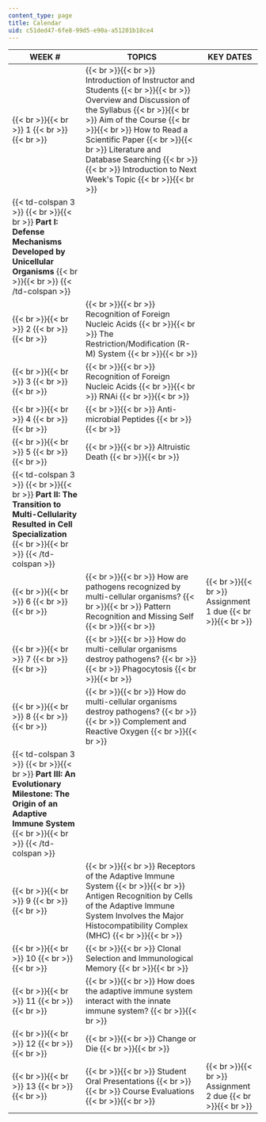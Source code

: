 ```yaml
---
content_type: page
title: Calendar
uid: c51ded47-6fe8-99d5-e90a-a51201b18ce4
---
```


| WEEK # | TOPICS | KEY DATES |
| --- | --- | --- |
|  {{< br >}}{{< br >}} 1 {{< br >}}{{< br >}}  |  {{< br >}}{{< br >}} Introduction of Instructor and Students {{< br >}}{{< br >}} Overview and Discussion of the Syllabus {{< br >}}{{< br >}} Aim of the Course {{< br >}}{{< br >}} How to Read a Scientific Paper {{< br >}}{{< br >}} Literature and Database Searching {{< br >}}{{< br >}} Introduction to Next Week's Topic {{< br >}}{{< br >}}  | &nbsp; |
| {{< td-colspan 3 >}} {{< br >}}{{< br >}} **Part I: Defense Mechanisms Developed by Unicellular Organisms** {{< br >}}{{< br >}} {{< /td-colspan >}} |||
|  {{< br >}}{{< br >}} 2 {{< br >}}{{< br >}}  |  {{< br >}}{{< br >}} Recognition of Foreign Nucleic Acids {{< br >}}{{< br >}} The Restriction/Modification (R-M) System {{< br >}}{{< br >}}  | &nbsp; |
|  {{< br >}}{{< br >}} 3 {{< br >}}{{< br >}}  |  {{< br >}}{{< br >}} Recognition of Foreign Nucleic Acids {{< br >}}{{< br >}} RNAi {{< br >}}{{< br >}}  | &nbsp; |
|  {{< br >}}{{< br >}} 4 {{< br >}}{{< br >}}  |  {{< br >}}{{< br >}} Anti-microbial Peptides {{< br >}}{{< br >}}  | &nbsp; |
|  {{< br >}}{{< br >}} 5 {{< br >}}{{< br >}}  |  {{< br >}}{{< br >}} Altruistic Death {{< br >}}{{< br >}}  | &nbsp; |
| {{< td-colspan 3 >}} {{< br >}}{{< br >}} **Part II: The Transition to Multi-Cellularity Resulted in Cell Specialization** {{< br >}}{{< br >}} {{< /td-colspan >}} |||
|  {{< br >}}{{< br >}} 6 {{< br >}}{{< br >}}  |  {{< br >}}{{< br >}} How are pathogens recognized by multi-cellular organisms? {{< br >}}{{< br >}} Pattern Recognition and Missing Self {{< br >}}{{< br >}}  |  {{< br >}}{{< br >}} Assignment 1 due {{< br >}}{{< br >}}  |
|  {{< br >}}{{< br >}} 7 {{< br >}}{{< br >}}  |  {{< br >}}{{< br >}} How do multi-cellular organisms destroy pathogens? {{< br >}}{{< br >}} Phagocytosis {{< br >}}{{< br >}}  | &nbsp; |
|  {{< br >}}{{< br >}} 8 {{< br >}}{{< br >}}  |  {{< br >}}{{< br >}} How do multi-cellular organisms destroy pathogens? {{< br >}}{{< br >}} Complement and Reactive Oxygen {{< br >}}{{< br >}}  | &nbsp; |
| {{< td-colspan 3 >}} {{< br >}}{{< br >}} **Part III: An Evolutionary Milestone: The Origin of an Adaptive Immune System** {{< br >}}{{< br >}} {{< /td-colspan >}} |||
|  {{< br >}}{{< br >}} 9 {{< br >}}{{< br >}}  |  {{< br >}}{{< br >}} Receptors of the Adaptive Immune System {{< br >}}{{< br >}} Antigen Recognition by Cells of the Adaptive Immune System Involves the Major Histocompatibility Complex (MHC) {{< br >}}{{< br >}}  | &nbsp; |
|  {{< br >}}{{< br >}} 10 {{< br >}}{{< br >}}  |  {{< br >}}{{< br >}} Clonal Selection and Immunological Memory {{< br >}}{{< br >}}  | &nbsp; |
|  {{< br >}}{{< br >}} 11 {{< br >}}{{< br >}}  |  {{< br >}}{{< br >}} How does the adaptive immune system interact with the innate immune system? {{< br >}}{{< br >}}  | &nbsp; |
|  {{< br >}}{{< br >}} 12 {{< br >}}{{< br >}}  |  {{< br >}}{{< br >}} Change or Die {{< br >}}{{< br >}}  | &nbsp; |
|  {{< br >}}{{< br >}} 13 {{< br >}}{{< br >}}  |  {{< br >}}{{< br >}} Student Oral Presentations {{< br >}}{{< br >}} Course Evaluations {{< br >}}{{< br >}}  |  {{< br >}}{{< br >}} Assignment 2 due {{< br >}}{{< br >}}
